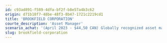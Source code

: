 ```yaml
---
id: c93ad891-f589-4dfa-bf2f-b8e57a4b3c62
origin: d71b18f7-48be-48f3-8b47-1721c2219cd1
title: 'BROOKFIELD CORPORATION'
courte_description: 'Asset Manager'
scenario_achat: '(April 2023 - $44,50 CAN) Globally recognized asset manager. Diversified sources of income in growing sectors (real estate, infrastructure, renewable energy). High quality management team holding a lot of shares. Excellent balance sheet. The most important division, asset management, is not very cyclical and requires little capital. Attractive valuation where part of the value is estimable by the public equity securities it holds.'
slug: brookfield-corporation
---
```

